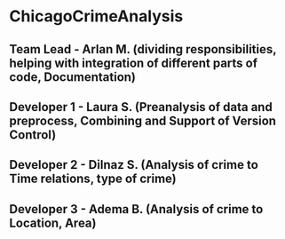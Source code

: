 # ChicagoCrimeAnalysis

## Team Lead - Arlan M. (dividing responsibilities, helping with integration of different parts of code, Documentation)
## Developer 1 - Laura S. (Preanalysis of data and preprocess, Combining and Support of Version Control)
## Developer 2 - Dilnaz S. (Analysis of crime to Time relations, type of crime)
## Developer 3 - Adema B. (Analysis of crime to Location, Area)
